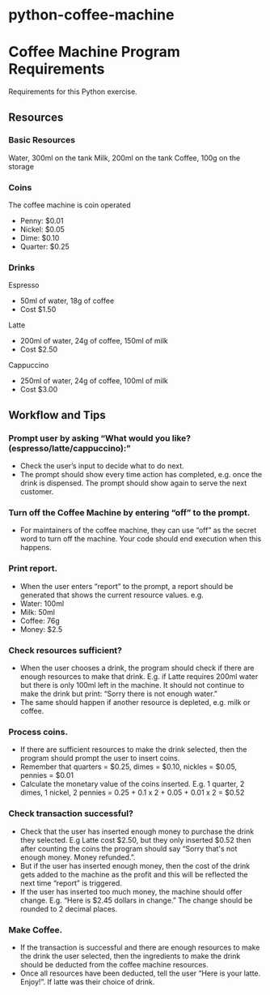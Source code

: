 # python-coffee-machine

# Coffee Machine Program Requirements
Requirements for this Python exercise.

## Resources
### Basic Resources
Water, 300ml on the tank
Milk, 200ml on the tank
Coffee, 100g on the storage

### Coins
The coffee machine is coin operated
- Penny: $0.01
- Nickel: $0.05
- Dime: $0.10
- Quarter: $0.25

### Drinks
Espresso
- 50ml of water, 18g of coffee
- Cost $1.50

Latte
- 200ml of water, 24g of coffee, 150ml of milk
- Cost $2.50

Cappuccino
- 250ml of water, 24g of coffee, 100ml of milk
- Cost $3.00

## Workflow and Tips
### Prompt user by asking “What would you like? (espresso/latte/cappuccino):”
- Check the user’s input to decide what to do next.
- The prompt should show every time action has completed, e.g. once the drink is dispensed. The prompt should show again to serve the next customer.

### Turn off the Coffee Machine by entering “off” to the prompt.
- For maintainers of the coffee machine, they can use “off” as the secret word to turn off the machine. Your code should end execution when this happens.

### Print report.
- When the user enters “report” to the prompt, a report should be generated that shows the current resource values. e.g.
- Water: 100ml
- Milk: 50ml
- Coffee: 76g
- Money: $2.5

### Check resources sufficient?
- When the user chooses a drink, the program should check if there are enough resources to make that drink. E.g. if Latte requires 200ml water but there is only 100ml left in the machine. It should not continue to make the drink but print: “Sorry there is not enough water.”
- The same should happen if another resource is depleted, e.g. milk or coffee.

### Process coins.
- If there are sufficient resources to make the drink selected, then the program should prompt the user to insert coins.
- Remember that quarters = $0.25, dimes = $0.10, nickles = $0.05, pennies = $0.01
- Calculate the monetary value of the coins inserted. E.g. 1 quarter, 2 dimes, 1 nickel, 2 pennies = 0.25 + 0.1 x 2 + 0.05 + 0.01 x 2 = $0.52

### Check transaction successful?
- Check that the user has inserted enough money to purchase the drink they selected. E.g Latte cost $2.50, but they only inserted $0.52 then after counting the coins the program should say “Sorry that's not enough money. Money refunded.”.
- But if the user has inserted enough money, then the cost of the drink gets added to the machine as the profit and this will be reflected the next time “report” is triggered.
- If the user has inserted too much money, the machine should offer change. E.g. “Here is $2.45 dollars in change.” The change should be rounded to 2 decimal places.

### Make Coffee.
- If the transaction is successful and there are enough resources to make the drink the user selected, then the ingredients to make the drink should be deducted from the coffee machine resources.
- Once all resources have been deducted, tell the user “Here is your latte. Enjoy!”. If latte was their choice of drink.